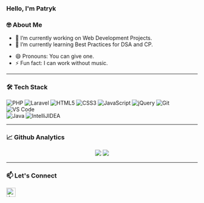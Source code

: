 ### Hello, I'm Patryk

### 🤓 About Me

 - 🔭 I’m currently working on Web Development Projects.  
 - 🌱 I’m currently learning Best Practices for DSA and CP.  
<!--  👯 I’m looking to collaborate on any web development Project.   -->
<!--  🤔 I’m looking for help with Internship.   -->
-  😄 Pronouns: You can give one.  
-  ⚡ Fun fact: I can work without music.  
   
---

### 🛠 Tech Stack
<p>
 <img alt="PHP" src="https://img.shields.io/badge/php-8993be.svg?&style=for-the-badge&logo=php&logoColor=white" />
<img alt="Laravel" src="https://img.shields.io/badge/Laravel-CB3837.svg?&style=for-the-badge&logo=Laravel&logoColor=white" />
<img alt="HTML5" src="https://img.shields.io/badge/html5-%23E34F26.svg?&style=for-the-badge&logo=html5&logoColor=white" />
<img alt="CSS3" src="https://img.shields.io/badge/css3-%231572B6.svg?&style=for-the-badge&logo=css3&logoColor=white" />
<img alt="JavaScript" src="https://img.shields.io/badge/javascript-%23323330.svg?&style=for-the-badge&logo=javascript&logoColor=%23F7DF1E" />
<img alt="jQuery" src="https://img.shields.io/badge/jquery-0769ad.svg?&style=for-the-badge&logo=jquery&logoColor=white" />
<img alt="Git" src="https://img.shields.io/badge/Git-F05032?style=for-the-badge&logo=git&logoColor=white" />
<img alt="VS Code" src="https://img.shields.io/badge/Visual_Studio_Code-0078D4?style=for-the-badge&logo=visual%20studio%20code&logoColor=white" />
  </br>
<img alt="Java" src="https://img.shields.io/badge/java-%23ED8B00.svg?&style=for-the-badge&logo=java&logoColor=white" />
<img alt="IntelliJIDEA" src="https://img.shields.io/badge/IntelliJIDEA-000000.svg?style=for-the-badge&logo=intellij-idea&logoColor=white" />
<br />
</p>

---

### 📈 Github Analytics

<p align="center">
  <img src="https://github-readme-stats.vercel.app/api?username=PZ-webdev&show_icons=true&theme=dracula&line_height=33" />
  <img src="https://github-readme-stats.vercel.app/api/top-langs/?username=PZ-webdev&theme=dracula&line_height=10">
</p>

---

### 📫 Let's Connect

<a href="mailto:pzaprzala@gmail.com">
  <img align="left" alt="Jeremy's Gmail" width="24px" src="https://github.com/JeremyL95/jeremyl95/blob/main/images/gmail.png" />
</a>


